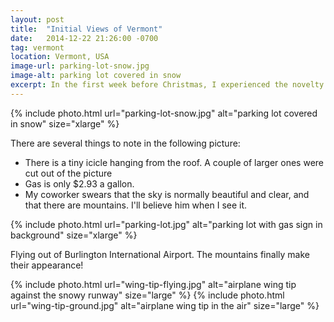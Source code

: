 ```yaml
---
layout: post
title:  "Initial Views of Vermont"
date:   2014-12-22 21:26:00 -0700
tag: vermont
location: Vermont, USA
image-url: parking-lot-snow.jpg
image-alt: parking lot covered in snow
excerpt: In the first week before Christmas, I experienced the novelty of snow.
---
```

<div class='img-gallery'>
{% include photo.html url="parking-lot-snow.jpg" alt="parking lot covered in snow" size="xlarge" %}
</div>

There are several things to note in the following picture:

- There is a tiny icicle hanging from the roof. A couple of larger ones were cut out of the picture
- Gas is only $2.93 a gallon.
- My coworker swears that the sky is normally beautiful and clear, and that there are mountains. I'll believe him when I see it.

<div class='img-gallery'>
{% include photo.html url="parking-lot.jpg" alt="parking lot with gas sign in background" size="xlarge" %}
</div>

Flying out of Burlington International Airport. The mountains finally make their appearance!

<div class='img-gallery'>
{% include photo.html url="wing-tip-flying.jpg" alt="airplane wing tip against the snowy runway" size="large" %}
{% include photo.html url="wing-tip-ground.jpg" alt="airplane wing tip in the air" size="large" %}
</div>
